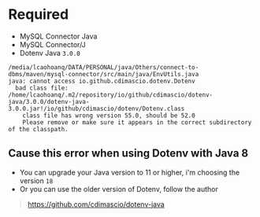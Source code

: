 # Required 
- MySQL Connector Java 
- MySQL Connector/J
- Dotenv Java `3.0.0`
```
/media/lcaohoanq/DATA/PERSONAL/java/Others/connect-to-dbms/maven/mysql-connector/src/main/java/EnvUtils.java
java: cannot access io.github.cdimascio.dotenv.Dotenv
  bad class file: /home/lcaohoanq/.m2/repository/io/github/cdimascio/dotenv-java/3.0.0/dotenv-java-3.0.0.jar!/io/github/cdimascio/dotenv/Dotenv.class
    class file has wrong version 55.0, should be 52.0
    Please remove or make sure it appears in the correct subdirectory of the classpath.
```
## Cause this error when using Dotenv with Java 8
- You can upgrade your Java version to 11 or higher, i'm choosing the version `18`
- Or you can use the older version of Dotenv, follow the author
> https://github.com/cdimascio/dotenv-java
